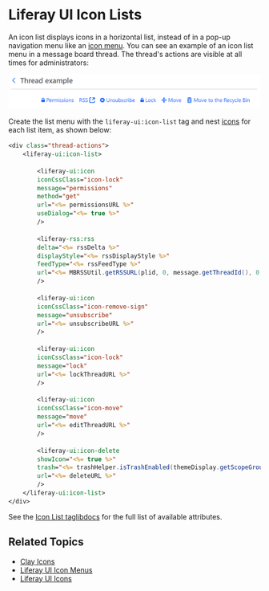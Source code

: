 # Liferay UI Icon Lists

An icon list displays icons in a horizontal list, instead of in a pop-up navigation menu like an [icon menu](https://help.liferay.com/hc/en-us/articles/360029145151-Liferay-UI-Icon-Menus). You can see an example of an icon list menu in a message board thread. The thread's actions are visible at all times for administrators:

![Icon lists display an app's actions at all times.](./liferay-ui-icon-lists/images/01.png)

Create the list menu with the `liferay-ui:icon-list` tag and nest [icons](https://help.liferay.com/hc/en-us/articles/360028832232-Liferay-UI-Icons) for each list item, as shown below:

```jsp
<div class="thread-actions">
    <liferay-ui:icon-list>

        <liferay-ui:icon
        iconCssClass="icon-lock"
        message="permissions"
        method="get"
        url="<%= permissionsURL %>"
        useDialog="<%= true %>"
        />

        <liferay-rss:rss
        delta="<%= rssDelta %>"
        displayStyle="<%= rssDisplayStyle %>"
        feedType="<%= rssFeedType %>"
        url="<%= MBRSSUtil.getRSSURL(plid, 0, message.getThreadId(), 0, themeDisplay) %>"
        />

        <liferay-ui:icon
        iconCssClass="icon-remove-sign"
        message="unsubscribe"
        url="<%= unsubscribeURL %>"
        />

        <liferay-ui:icon
        iconCssClass="icon-lock"
        message="lock"
        url="<%= lockThreadURL %>"
        />

        <liferay-ui:icon
        iconCssClass="icon-move"
        message="move"
        url="<%= editThreadURL %>"
        />

        <liferay-ui:icon-delete
        showIcon="<%= true %>"
        trash="<%= trashHelper.isTrashEnabled(themeDisplay.getScopeGroupId()) %>"
        url="<%= deleteURL %>"
        />
    </liferay-ui:icon-list>
</div>
```

See the [Icon List taglibdocs](https://help.liferay.com/hc/en-us/articles/360029145131-Liferay-UI-Icon-Lists) for the full list of available attributes.

## Related Topics

* [Clay Icons](../clay-tag-library/clay-icons.md)
* [Liferay UI Icon Menus](./liferay-ui-icon-menus.md)
* [Liferay UI Icons](./liferay-ui-icons.md)

